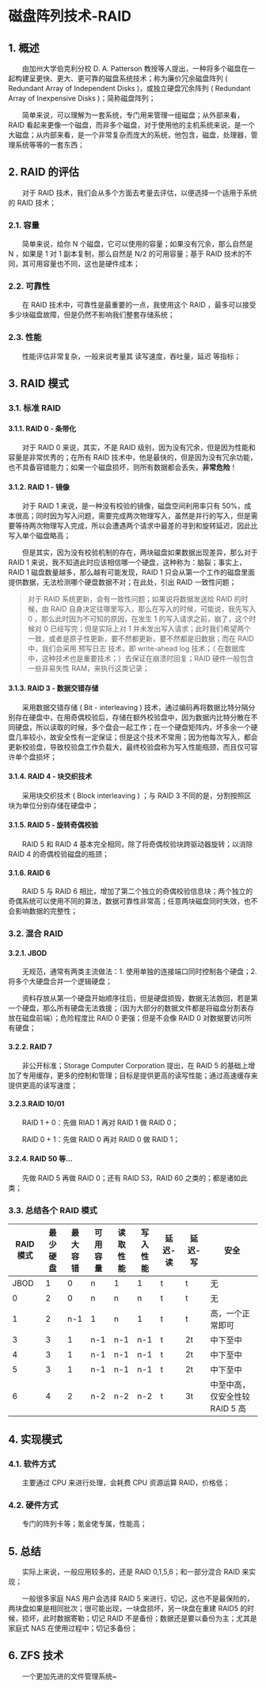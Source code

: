 # 磁盘阵列技术-RAID

## 1. 概述

&emsp;&emsp;由加州大学伯克利分校 D. A. Patterson 教授等人提出，一种将多个磁盘在一起构建呈更快、更大、更可靠的磁盘系统技术；称为廉价冗余磁盘阵列 ( Redundant Array of Independent Disks )，或独立硬盘冗余阵列 ( Redundant Array of Inexpensive Disks )；简称磁盘阵列；

&emsp;&emsp;简单来说，可以理解为一套系统，专门用来管理一组磁盘；从外部来看，RAID 看起来更像一个磁盘，而非多个磁盘，对于使用他的主机系统来说，是一个大磁盘；从内部来看，是一个非常复杂而庞大的系统，他包含，磁盘，处理器，管理系统等等的一套东西；

## 2. RAID 的评估

&emsp;&emsp;对于 RAID 技术，我们会从多个方面去考量去评估，以便选择一个适用于系统的 RAID 技术；

### 2.1. 容量

&emsp;&emsp;简单来说，给你 N 个磁盘，它可以使用的容量；如果没有冗余，那么自然是 N ，如果是 1 对 1 副本复制，那么自然是 N/2 的可用容量；基于 RAID 技术的不同，其可用容量也不同，这也是硬件成本；

### 2.2. 可靠性

&emsp;&emsp;在 RAID 技术中，可靠性是最重要的一点，我使用这个 RAID ，最多可以接受多少块磁盘故障，但是仍然不影响我们整套存储系统；

### 2.3. 性能

&emsp;&emsp;性能评估非常复杂，一般来说考量其 读写速度，吞吐量，延迟 等指标；

## 3. RAID 模式

### 3.1. 标准 RAID 

#### 3.1.1. RAID 0 - 条带化

&emsp;&emsp;对于 RAID 0 来说，其实，不是 RAID 级别，因为没有冗余，但是因为性能和容量是非常优秀的；在所有 RAID 技术中，他是最快的，但是因为没有冗余功能，也不具备容错能力；如果一个磁盘损坏，则所有数据都会丢失，**非常危险**！

#### 3.1.2. RAID 1 - 镜像

&emsp;&emsp;对于 RAID 1 来说，是一种没有校验的镜像，磁盘空间利用率只有 50%，成本很高；同时因为写入问题，需要完成两次物理写入，虽然是并行的写入，但是需要等待两次物理写入完成，所以会遭遇两个请求中最差的寻到和旋转延迟，因此比写入单个磁盘略高；

&emsp;&emsp;但是其实，因为没有校验机制的存在，两块磁盘如果数据出现差异，那么对于 RAID 1 来说，我不知道此时应该相信哪一个硬盘，这种称为：脑裂；事实上，RAID 1 磁盘数量越多，那么越有可能发现，RAID 1 只会从第一个工作的磁盘里面提供数据，无法检测哪个硬盘数据不对；在此处，引出 RAID 一致性问题；

>   对于 RAID 系统更新，会有一致性问题；如果说将数据发送给 RAID 的时候，由 RAID 自身决定往哪里写入，那么在写入的时候，可能说，我先写入 0 ，那么此时因为不可知的原因，在发生 1 的写入请求之前，崩了，这个时候对 0 已经写完；但是实际上对 1 并未发出写入请求；此时我们希望两个一致，或者是原子性更新，要不然都更新，要不然都是旧数据；而在 RAID 中，我们会采用 预写日志 技术，即 write-ahead log 技术；（ 在数据库中，这种技术也是重要技术；）去保证在崩溃时回复；RAID 硬件一般包含一些非易失性 RAM，来执行这类记录；

#### 3.1.3. RAID 3 - 数据交错存储

&emsp;&emsp;采用数据交错存储 ( Bit - interleaving ) 技术，通过编码再将数据比特分隔分别存在硬盘中，在用奇偶校验后，存储在额外校验盘中，因为数据内比特分散在不同硬盘，所以读取的时候，多个盘会一起工作；在一个硬盘矩阵内，坏多余一个硬盘几率较小，故安全性有一定保证；但是这个技术不常用；因为他每次写入，都会更新校验盘，导致校验盘工作负载大，最终校验盘称为写入性能瓶颈，而且仅可容许单个盘损坏；

#### 3.1.4. RAID 4 - 块交织技术

&emsp;&emsp;采用块交织技术 ( Block interleaving ) ；与 RAID 3 不同的是，分割按照区块为单位分别存储在硬盘中；

#### 3.1.5. RAID 5 - 旋转奇偶校验

&emsp;&emsp;RAID 5 和 RAID 4 基本完全相同，除了将奇偶校验块跨驱动器旋转；以消除 RAID 4 的奇偶校验磁盘的瓶颈；

#### 3.1.6. RAID 6

&emsp;&emsp;RAID 5 与 RAID 6 相比，增加了第二个独立的奇偶校验信息块；两个独立的奇偶系统可以使用不同的算法，数据可靠性非常高；任意两块磁盘同时失效，也不会影响数据的完整性；

### 3.2. 混合 RAID 

#### 3.2.1. JBOD

&emsp;&emsp;无规范，通常有两类主流做法：1. 使用单独的连接端口同时控制各个硬盘；2. 将多个大硬盘合并一个逻辑硬盘；

&emsp;&emsp;资料存放从第一个硬盘开始顺序往后，但是硬盘损毁，数据无法救回，若是第一个硬盘，那么所有硬盘无法救援；（因为大部分的数据文件都是将磁盘分割表存放在磁盘前端）；危险程度比 RAID 0 更强；但是不会像 RAID 0 对数据要访问所有硬盘；

#### 3.2.2. RAID 7

&emsp;&emsp;非公开标准；Storage Computer Corporation 提出，在 RAID 5 的基础上增加了专用缓存，更多的控制和管理；目标是提供更高的读写性能；通过高速缓存来提供更高的读写速度；

#### 3.2.3.RAID 10/01

&emsp;&emsp;RAID 1 + 0：先做 RIAD 1 再对 RAID 1 做 RAID 0；

&emsp;&emsp;RAID 0 + 1：先做 RAID 0 再对 RAID 0 做 RAID 1；

#### 3.2.4. RAID 50 等...

&emsp;&emsp;先做 RAID 5 再做 RAID 0；还有 RAID 53，RAID 60 之类的；都是诸如此类；

### 3.3. 总结各个 RAID 模式

| RAID 模式 | 最少硬盘 | 最大容错 | 可用容量 | 读取性能 | 写入性能 | 延迟-读 | 延迟-写 | 安全                           |
| --------- | -------- | -------- | -------- | -------- | -------- | ------- | ------- | ------------------------------ |
| JBOD      | 1        | 0        | n        | 1        | 1        | t       | t       | 无                             |
| 0         | 2        | 0        | n        | n        | n        | t       | t       | 无                             |
| 1         | 2        | n-1      | 1        | n        | 1        | t       | t       | 高，一个正常即可               |
| 3         | 3        | 1        | n-1      | n-1      | n-1      | t       | 2t      | 中下至中                       |
| 4         | 3        | 1        | n-1      | n-1      | n-1      | t       | 2t      | 中下至中                       |
| 5         | 3        | 1        | n-1      | n-1      | n-1      | t       | 2t      | 中下至中                       |
| 6         | 4        | 2        | n-2      | n-2      | n-2      | t       | 3t      | 中至中高，仅安全性较 RAID 5 高 |

## 4. 实现模式

### 4.1. 软件方式

&emsp;&emsp;主要通过 CPU 来进行处理，会耗费 CPU 资源运算 RAID，价格低；

### 4.2. 硬件方式

&emsp;&emsp;专门的阵列卡等；氪金佬专属，性能高；

## 5. 总结

&emsp;&emsp;实际上来说，一般应用较多的，还是 RAID 0,1,5,6；和一部分混合 RAID 来实现；

&emsp;&emsp;一般很多家庭 NAS 用户会选择 RAID 5 来进行，切记，这也不是最保险的，两块盘如果是相同批次；很可能出现，一块盘损坏，另一块盘在重建 RAID5 的时候，损坏，此时数据寄勒；切记 RAID 不是备份；数据还是要以备份为主；尤其是 家庭式 NAS 在使用过程中；切记多备份；

## 6. ZFS 技术

&emsp;&emsp;一个更加先进的文件管理系统~